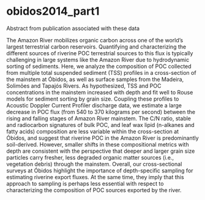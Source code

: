 # obidos2014_part1

Abstract from publication associated with these data

The Amazon River mobilizes organic carbon across one of the world’s largest terrestrial carbon reservoirs. Quantifying and characterizing the different sources of riverine POC terrestrial sources to this flux is typically challenging in large systems like the Amazon River due to hydrodynamic sorting of sediments. Here, we analyze the composition of POC collected from multiple total suspended sediment (TSS) profiles in a cross-section of the mainstem at Óbidos, as well as surface samples from the Madeira, Solimões and Tapajós Rivers. As hypothesized, TSS and POC concentrations in the mainstem increased with depth and fit well to Rouse models for sediment sorting by grain size. Coupling these profiles to Acoustic Doppler Current Profiler discharge data, we estimate a large decrease in POC flux (from 540 to 370 kilograms per second) between the rising and falling stages of Amazon River mainstem. The C/N ratio, stable and radiocarbon signatures of bulk POC, and leaf wax lipid (n-alkanes and fatty acids) composition are less variable within the cross-section at Óbidos, and suggest that riverine POC in the Amazon River is predominantly soil-derived. However, smaller shifts in these compositional metrics with depth are consistent with the perspective that deeper and larger grain size particles carry fresher, less degraded organic matter sources (i.e., vegetation debris) through the mainstem. Overall, our cross-sectional surveys at Óbidos highlight the importance of depth-specific sampling for estimating riverine export fluxes. At the same time, they imply that this approach to sampling is perhaps less essential with respect to characterizing the composition of POC sources exported by the river.
